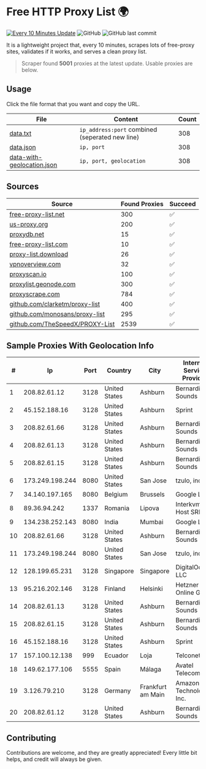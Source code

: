
# Free HTTP Proxy List 🌍

[![Every 10 Minutes Update](https://github.com/mertguvencli/http-proxy-list/actions/workflows/main.yml/badge.svg?branch=main)](https://github.com/mertguvencli/http-proxy-list/actions/workflows/main.yml)
![GitHub](https://img.shields.io/github/license/mertguvencli/http-proxy-list)
![GitHub last commit](https://img.shields.io/github/last-commit/mertguvencli/http-proxy-list)

It is a lightweight project that, every 10 minutes, scrapes lots of free-proxy sites, validates if it works, and serves a clean proxy list.


> Scraper found **5001** proxies at the latest update. Usable proxies are below.

## Usage

Click the file format that you want and copy the URL.


|File|Content|Count|
|----|-------|-----|
|[data.txt](https://raw.githubusercontent.com/mertguvencli/http-proxy-list/main/proxy-list/data.txt)|`ip_address:port` combined (seperated new line)|308|
|[data.json](https://raw.githubusercontent.com/mertguvencli/http-proxy-list/main/proxy-list/data.json)|`ip, port`|308|
|[data-with-geolocation.json](https://raw.githubusercontent.com/mertguvencli/http-proxy-list/main/proxy-list/data-with-geolocation.json)|`ip, port, geolocation`|308|

## Sources

|Source|Found Proxies|Succeed|
|------|-------------|-------|
|[free-proxy-list.net](https://free-proxy-list.net)|300|✅|
|[us-proxy.org](https://www.us-proxy.org)|200|✅|
|[proxydb.net](http://proxydb.net)|15|✅|
|[free-proxy-list.com](https://free-proxy-list.com/?page=&port=&type%5B%5D=http&type%5B%5D=https&up_time=0&search=Search)|10|✅|
|[proxy-list.download](https://www.proxy-list.download/HTTP)|26|✅|
|[vpnoverview.com](https://vpnoverview.com/privacy/anonymous-browsing/free-proxy-servers)|32|✅|
|[proxyscan.io](https://www.proxyscan.io)|100|✅|
|[proxylist.geonode.com](https://proxylist.geonode.com/api/proxy-list?limit=300&page=1&sort_by=lastChecked&sort_type=desc&protocols=http,https)|300|✅|
|[proxyscrape.com](https://api.proxyscrape.com/v2/?request=displayproxies&protocol=http&timeout=10000&country=all&ssl=all&anonymity=all)|784|✅|
|[github.com/clarketm/proxy-list](https://raw.githubusercontent.com/clarketm/proxy-list/master/proxy-list-raw.txt)|400|✅|
|[github.com/monosans/proxy-list](https://raw.githubusercontent.com/monosans/proxy-list/main/proxies/http.txt)|295|✅|
|[github.com/TheSpeedX/PROXY-List](https://raw.githubusercontent.com/TheSpeedX/PROXY-List/master/http.txt)|2539|✅|


## Sample Proxies With Geolocation Info

|#|Ip|Port|Country|City|Internet Service Provider|
|-|--|----|-------|----|-------------------------|
|1|208.82.61.12|3128|United States|Ashburn|Bernardi Sounds|
|2|45.152.188.16|3128|United States|Ashburn|Sprint|
|3|208.82.61.66|3128|United States|Ashburn|Bernardi Sounds|
|4|208.82.61.13|3128|United States|Ashburn|Bernardi Sounds|
|5|208.82.61.15|3128|United States|Ashburn|Bernardi Sounds|
|6|173.249.198.244|8080|United States|San Jose|tzulo, inc.|
|7|34.140.197.165|8080|Belgium|Brussels|Google LLC|
|8|89.36.94.242|1337|Romania|Lipova|Interkvm Host SRL|
|9|134.238.252.143|8080|India|Mumbai|Google LLC|
|10|208.82.61.66|3128|United States|Ashburn|Bernardi Sounds|
|11|173.249.198.244|8080|United States|San Jose|tzulo, inc.|
|12|128.199.65.231|3128|Singapore|Singapore|DigitalOcean, LLC|
|13|95.216.202.146|3128|Finland|Helsinki|Hetzner Online GmbH|
|14|208.82.61.13|3128|United States|Ashburn|Bernardi Sounds|
|15|208.82.61.15|3128|United States|Ashburn|Bernardi Sounds|
|16|45.152.188.16|3128|United States|Ashburn|Sprint|
|17|157.100.12.138|999|Ecuador|Loja|Telconet S.A|
|18|149.62.177.106|5555|Spain|Málaga|Avatel Telecom|
|19|3.126.79.210|3128|Germany|Frankfurt am Main|Amazon Technologies Inc.|
|20|208.82.61.12|3128|United States|Ashburn|Bernardi Sounds|



## Contributing

Contributions are welcome, and they are greatly appreciated! Every
little bit helps, and credit will always be given.

